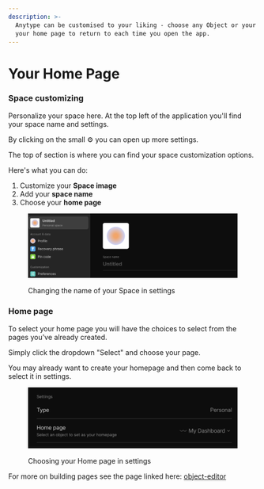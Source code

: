 ```yaml
---
description: >-
  Anytype can be customised to your liking - choose any Object or your graph as
  your home page to return to each time you open the app.
---
```


# Your Home Page

### Space customizing

Personalize your space here. At the top left of the application you'll find your space name and settings.&#x20;

By clicking on the small :gear: you can open up more settings.&#x20;

The top of section is where you can find your space customization options.&#x20;

Here's what you can do:

1. Customize your **Space image**
2. Add your **space name**
3. Choose your **home page**

<figure><img src="../../.gitbook/assets/image (32).png" alt=""><figcaption><p>Changing the name of your Space in settings</p></figcaption></figure>

### Home page

To select your home page you will have the choices to select from the pages you've already created.&#x20;

Simply click the dropdown "Select" and choose your page.&#x20;

You may already want to create your homepage and then come back to select it in settings.&#x20;

<figure><img src="../../.gitbook/assets/image (35).png" alt=""><figcaption><p>Choosing your Home page in settings</p></figcaption></figure>

For more on building pages see the page linked here: [object-editor](../object-editor/ "mention")

